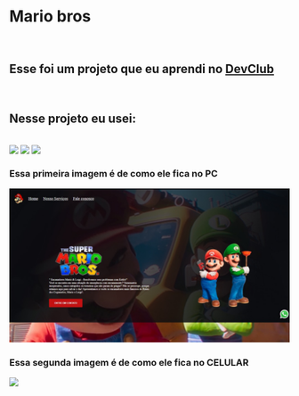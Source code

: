 <h1>Mario bros </h1>
<br>
<h2> Esse foi um projeto que eu aprendi no <a href="https://rodolfomori.com.br/devclub">DevClub</a></h2>
<br>

<h2> Nesse projeto eu usei: </h2>
<br>

<img src="https://img.shields.io/badge/HTML5-E34F26?style=for-the-badge&logo=html5&logoColor=white">
<img src="https://img.shields.io/badge/CSS3-1572B6?style=for-the-badge&logo=css3&logoColor=white">
<img src="https://img.shields.io/badge/JavaScript-F7DF1E?style=for-the-badge&logo=javascript&logoColor=black">
<br>
<h3>Essa primeira imagem é de como ele fica no PC</h3>

<img src="https://github.com/Ruan77776/porjeto--irm-os-mario/blob/main/Captura%20de%20tela_29-12-2024_121625_127.0.0.1.jpeg?raw=true">
<br>
<h3>Essa segunda imagem é de como ele fica no CELULAR </h3>

<img src="https://github.com/Ruan77776/porjeto--irm-os-mario/blob/main/Imagem%20do%20WhatsApp%20de%202024-12-29%20%C3%A0(s)%2012.21.03_627d3c99.jpg?raw=true">
